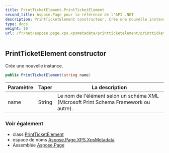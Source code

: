 ```yaml
---
title: PrintTicketElement.PrintTicketElement
second_title: Aspose.Page pour la référence de l'API .NET
description: PrintTicketElement constructeur. Crée une nouvelle instance.
type: docs
weight: 10
url: /fr/net/aspose.page.xps.xpsmetadata/printticketelement/printticketelement/
---
```

## PrintTicketElement constructor

Crée une nouvelle instance.

```csharp
public PrintTicketElement(string name)
```

| Paramètre | Taper | La description |
| --- | --- | --- |
| name | String | Le nom de l'élément selon un schéma XML (Microsoft Print Schema Framework ou autre). |

### Voir également

* class [PrintTicketElement](../)
* espace de noms [Aspose.Page.XPS.XpsMetadata](../../printticketelement/)
* Assemblée [Aspose.Page](../../../)


